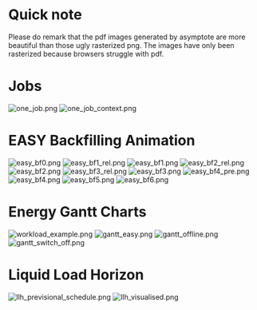 Quick note
==========
Please do remark that the pdf images generated by asymptote are more beautiful
than those ugly rasterized png. The images have only been rasterized because
browsers struggle with pdf.

Jobs
====
![one_job.png](one_job.png)
![one_job_context.png](one_job_context.png)

EASY Backfilling Animation
==========================
![easy_bf0.png](easy_bf0.png)
![easy_bf1_rel.png](easy_bf1_rel.png)
![easy_bf1.png](easy_bf1.png)
![easy_bf2_rel.png](easy_bf2_rel.png)
![easy_bf2.png](easy_bf2.png)
![easy_bf3_rel.png](easy_bf3_rel.png)
![easy_bf3.png](easy_bf3.png)
![easy_bf4_pre.png](easy_bf4_pre.png)
![easy_bf4.png](easy_bf4.png)
![easy_bf5.png](easy_bf5.png)
![easy_bf6.png](easy_bf6.png)

Energy Gantt Charts
===================
![workload_example.png](workload_example.png)
![gantt_easy.png](gantt_easy.png)
![gantt_offline.png](gantt_offline.png)
![gantt_switch_off.png](gantt_switch_off.png)

Liquid Load Horizon
===================
![llh_previsional_schedule.png](llh_previsional_schedule.png)
![llh_visualised.png](llh_visualised.png)
